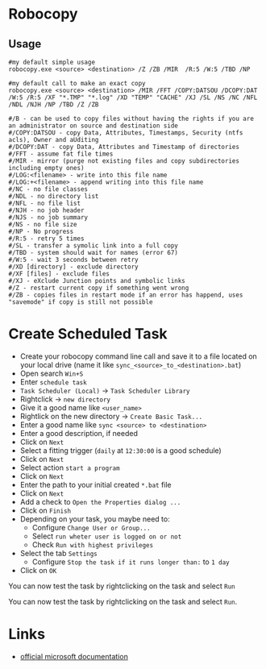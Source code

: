 # Robocopy

## Usage

```
#my default simple usage
robocopy.exe <source> <destination> /Z /ZB /MIR  /R:5 /W:5 /TBD /NP

#my default call to make an exact copy
robocopy.exe <source> <destination> /MIR /FFT /COPY:DATSOU /DCOPY:DAT /W:5 /R:5 /XF "*.TMP" "*.log" /XD "TEMP" "CACHE" /XJ /SL /NS /NC /NFL /NDL /NJH /NP /TBD /Z /ZB

#/B - can be used to copy files without having the rights if you are an administrator on source and destination side
#/COPY:DATSOU - copy Data, Attributes, Timestamps, Security (ntfs acls), Owner and aUditing
#/DCOPY:DAT - copy Data, Attributes and Timestamp of directories
#/FFT - assume fat file times
#/MIR - mirror (purge not existing files and copy subdirectories including empty ones)
#/LOG:<filename> - write into this file name
#/LOG:+<filename> - append writing into this file name
#/NC - no file classes
#/NDL - no directory list
#/NFL - no file list
#/NJH - no job header
#/NJS - no job summary
#/NS - no file size
#/NP - No progress
#/R:5 - retry 5 times
#/SL - transfer a symolic link into a full copy
#/TBD - system should wait for names (error 67)
#/W:5 - wait 3 seconds between retry
#/XD [directory] - exclude directory
#/XF [files] - exclude files
#/XJ - eXclude Junction points and symbolic links
#/Z - restart current copy if something went wrong
#/ZB - copies files in restart mode if an error has happend, uses "savemode" if copy is still not possible
```

# Create Scheduled Task

* Create your robocopy command line call and save it to a file located on your local drive (name it like `sync_<source>_to_<destination>.bat`)
* Open search `Win+S`
* Enter `schedule task`
* `Task Scheduler (Local)` -> `Task Scheduler Library`
* Rightclick -> `new directory`
* Give it a good name like `<user_name>`
* Rightlick on the new directory -> `Create Basic Task...`
* Enter a good name like `sync <source> to <destination>`
* Enter a good description, if needed
* Click on `Next`
* Select a fitting trigger (`daily` at `12:30:00` is a good schedule)
* Click on `Next`
* Select action `start a program`
* Click on `Next`
* Enter the path to your initial created `*.bat` file
* Click on `Next`
* Add a check to `Open the Properties dialog ...`
* Click on `Finish`
* Depending on your task, you maybe need to:
    * Configure `Change User or Group...`
    * Select `run wheter user is logged on or not`
    * Check `Run with highest privileges`
* Select the tab `Settings`
    * Configure `Stop the task if it runs longer than:` to `1 day`
* Click on `OK`

You can now test the task by rightclicking on the task and select `Run`

You can now test the task by rightclicking on the task and select `Run`.

# Links

* [official microsoft documentation](https://docs.microsoft.com/en-US/windows-server/administration/windows-commands/robocopy)
